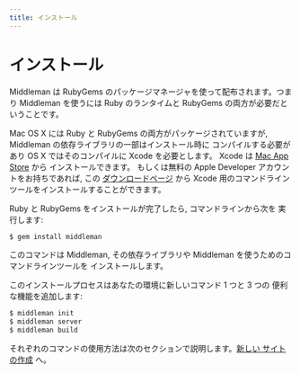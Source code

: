 ```yaml
---
title: インストール
---
```


# インストール

Middleman は RubyGems のパッケージマネージャを使って配布されます。つまり
Middleman を使うには Ruby のランタイムと RubyGems の両方が必要だと
いうことです。

Mac OS X には Ruby と RubyGems の両方がパッケージされていますが, Middleman の依存ライブラリの一部はインストール時に
コンパイルする必要があり OS X ではそのコンパイルに Xcode を必要とします。 Xcode は [Mac App 
Store](http://itunes.apple.com/us/app/xcode/id497799835?ls=1&mt=12) から
インストールできます。
もしくは無料の Apple Developer アカウントをお持ちであれば,
この [ダウンロードページ](https://developer.apple.com/downloads/index.action) から
Xcode 用のコマンドラインツールをインストールすることができます。

Ruby と RubyGems をインストールが完了したら, コマンドラインから次を
実行します:

```bash
$ gem install middleman
```

このコマンドは Middleman,  その依存ライブラリや Middleman を使うためのコマンドラインツールを
インストールします。

このインストールプロセスはあなたの環境に新しいコマンド 1 つと 3 つの
便利な機能を追加します:

```bash
$ middleman init
$ middleman server
$ middleman build
```

それぞれのコマンドの使用方法は次のセクションで説明します。[新しい
サイトの作成](/basics/start_new_site) へ。
